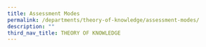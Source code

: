 ```yaml
---
title: Assessment Modes
permalink: /departments/theory-of-knowledge/assessment-modes/
description: ""
third_nav_title: THEORY OF KNOWLEDGE
---
```

